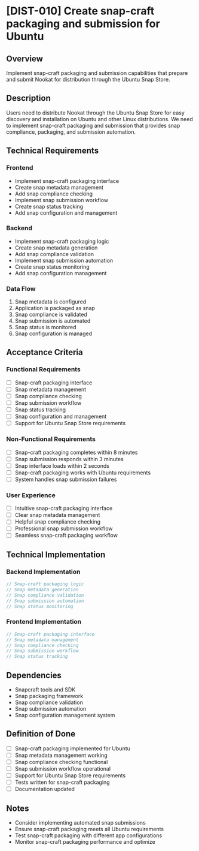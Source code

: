 # [DIST-010] Create snap-craft packaging and submission for Ubuntu

## Overview

Implement snap-craft packaging and submission capabilities that prepare and submit Nookat for distribution through the Ubuntu Snap Store.

## Description

Users need to distribute Nookat through the Ubuntu Snap Store for easy discovery and installation on Ubuntu and other Linux distributions. We need to implement snap-craft packaging and submission that provides snap compliance, packaging, and submission automation.

## Technical Requirements

### Frontend

- Implement snap-craft packaging interface
- Create snap metadata management
- Add snap compliance checking
- Implement snap submission workflow
- Create snap status tracking
- Add snap configuration and management

### Backend

- Implement snap-craft packaging logic
- Create snap metadata generation
- Add snap compliance validation
- Implement snap submission automation
- Create snap status monitoring
- Add snap configuration management

### Data Flow

1. Snap metadata is configured
2. Application is packaged as snap
3. Snap compliance is validated
4. Snap submission is automated
5. Snap status is monitored
6. Snap configuration is managed

## Acceptance Criteria

### Functional Requirements

- [ ] Snap-craft packaging interface
- [ ] Snap metadata management
- [ ] Snap compliance checking
- [ ] Snap submission workflow
- [ ] Snap status tracking
- [ ] Snap configuration and management
- [ ] Support for Ubuntu Snap Store requirements

### Non-Functional Requirements

- [ ] Snap-craft packaging completes within 8 minutes
- [ ] Snap submission responds within 3 minutes
- [ ] Snap interface loads within 2 seconds
- [ ] Snap-craft packaging works with Ubuntu requirements
- [ ] System handles snap submission failures

### User Experience

- [ ] Intuitive snap-craft packaging interface
- [ ] Clear snap metadata management
- [ ] Helpful snap compliance checking
- [ ] Professional snap submission workflow
- [ ] Seamless snap-craft packaging workflow

## Technical Implementation

### Backend Implementation

```rust
// Snap-craft packaging logic
// Snap metadata generation
// Snap compliance validation
// Snap submission automation
// Snap status monitoring
```

### Frontend Implementation

```typescript
// Snap-craft packaging interface
// Snap metadata management
// Snap compliance checking
// Snap submission workflow
// Snap status tracking
```

## Dependencies

- Snapcraft tools and SDK
- Snap packaging framework
- Snap compliance validation
- Snap submission automation
- Snap configuration management system

## Definition of Done

- [ ] Snap-craft packaging implemented for Ubuntu
- [ ] Snap metadata management working
- [ ] Snap compliance checking functional
- [ ] Snap submission workflow operational
- [ ] Support for Ubuntu Snap Store requirements
- [ ] Tests written for snap-craft packaging
- [ ] Documentation updated

## Notes

- Consider implementing automated snap submissions
- Ensure snap-craft packaging meets all Ubuntu requirements
- Test snap-craft packaging with different app configurations
- Monitor snap-craft packaging performance and optimize
